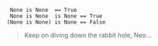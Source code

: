 ```python3
 None is None  == True
 None is None  is None == True
(None is None) is None == False
```

> Keep on diving down the rabbit hole, Neo...
